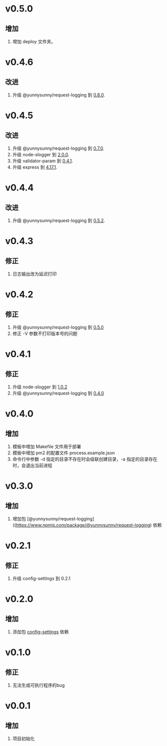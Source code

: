 # v0.5.0
## 增加
1. 增加 deploy 文件夹。

# v0.4.6
## 改进
1. 升级 @yunnysunny/request-logging 到 [0.8.0](https://github.com/yunnysunny/request-log/blob/master/CHANGELOG.md#v080).

# v0.4.5
## 改进
1. 升级 @yunnysunny/request-logging 到 [0.7.0](https://github.com/yunnysunny/request-log/blob/master/CHANGELOG.md#v070).
2. 升级 node-slogger 到 [2.0.0](https://github.com/yunnysunny/slogger/blob/master/changelog.md#v200).
3. 升级 validator-param 到 [0.4.1](https://github.com/yunnysunny/validator-param/blob/master/changelog.md#v041).
4. 升级 express 到 [4.17.1](https://github.com/expressjs/express/blob/master/History.md#4171--2019-05-25).

# v0.4.4
## 改进
1. 升级  @yunnysunny/request-logging 到 [0.5.2](https://github.com/yunnysunny/request-log/blob/master/CHANGELOG.md#v052).

# v0.4.3
## 修正
1. 日志输出改为延迟打印

# v0.4.2
## 修正
1. 升级 @yunnysunny/request-logging 到 [0.5.0](https://github.com/yunnysunny/request-log/blob/master/CHANGELOG.md#v050)
2. 修正 -V 参数不打印版本号的问题

# v0.4.1
## 修正
1. 升级 node-slogger 到 [1.0.2](https://github.com/yunnysunny/slogger/blob/master/changelog.md#v102)
2. 升级 @yunnysunny/request-logging 到 [0.4.0](https://github.com/yunnysunny/request-log/blob/master/CHANGELOG.md#v040)

# v0.4.0
## 增加
1. 模板中增加 Makefile 文件用于部署
2. 模板中增加 pm2 的配置文件 process.example.json
3. 命令行中参数 -d 指定的目录不存在时会级联创建目录，-a 指定的目录存在时，会退出当前进程

# v0.3.0
## 增加
1. 增加包 [@yunnysunny/request-logging]((https://www.npmjs.com/package/@yunnysunny/request-logging) 依赖

# v0.2.1
## 修正
1. 升级 config-settings 到 0.2.1

# v0.2.0
## 增加
1. 添加包 [config-settings](https://www.npmjs.com/package/config-settings) 依赖

# v0.1.0
## 修正
1. 无法生成可执行程序的bug

# v0.0.1
## 增加
1. 项目初始化